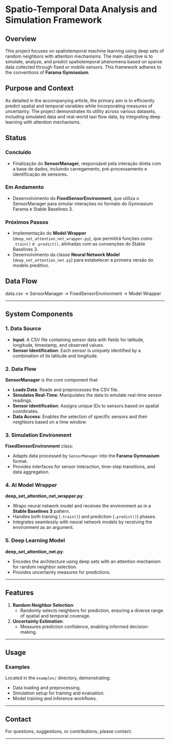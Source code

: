 # Spatio-Temporal Data Analysis and Simulation Framework

## Overview
This project focuses on spatiotemporal machine learning using deep sets of random neighbors with attention mechanisms. The main objective is to simulate, analyze, and predict spatiotemporal phenomena based on sparse data collected through fixed or mobile sensors. This framework adheres to the conventions of **Farama Gymnasium**.

## Purpose and Context
As detailed in the accompanying article, the primary aim is to efficiently predict spatial and temporal variables while incorporating measures of uncertainty. The project demonstrates its utility across various datasets, including simulated data and real-world taxi flow data, by integrating deep learning with attention mechanisms.

## Status

### Concluído
- Finalização do **SensorManager**, responsável pela interação direta com a base de dados, incluindo carregamento, pré-processamento e identificação de sensores.

### Em Andamento
- Desenvolvimento do **FixedSensorEnvironment**, que utiliza o SensorManager para simular interações no formato do Gymnasium Farama e Stable Baselines 3.

### Próximos Passos
- Implementação do **Model Wrapper** (`deep_set_attention_net_wrapper.py`), que permitirá funções como `.train()` e `.predict()`, alinhadas com as convenções do Stable Baselines 3.
- Desenvolvimento da classe **Neural Network Model** (`deep_set_attention_net.py`) para estabelecer a primeira versão do modelo preditivo.

## Data Flow
data.csv -> SensorManager -> FixedSensorEnvironment -> Model Wrapper

---

## System Components

### 1. Data Source
- **Input**: A CSV file containing sensor data with fields for latitude, longitude, timestamp, and observed values.
- **Sensor Identification**: Each sensor is uniquely identified by a combination of its latitude and longitude.

### 2. Data Flow
**SensorManager** is the core component that:
- **Loads Data**: Reads and preprocesses the CSV file.
- **Simulates Real-Time**: Manipulates the data to emulate real-time sensor readings.
- **Sensor Identification**: Assigns unique IDs to sensors based on spatial coordinates.
- **Data Access**: Enables the selection of specific sensors and their neighbors based on a time window.

### 3. Simulation Environment
**FixedSensorEnvironment** class:
- Adapts data processed by `SensorManager` into the **Farama Gymnasium** format.
- Provides interfaces for sensor interaction, time-step transitions, and data aggregation.

### 4. AI Model Wrapper
**deep_set_attention_net_wrapper.py**:
- Wraps neural network model and receives the environment as in a **Stable Baselines 3** pattern.
- Handles both training (`.train()`) and prediction (`.predict()`) phases.
- Integrates seamlessly with neural network models by receiving the environment as an argument.

### 5. Deep Learning Model
**deep_set_attention_net.py**:
- Encodes the architecture using deep sets with an attention mechanism for random neighbor selection.
- Provides uncertainty measures for predictions.

---

## Features

1. **Random Neighbor Selection**:
   - Randomly selects neighbors for prediction, ensuring a diverse range of spatial and temporal coverage.
2. **Uncertainty Estimation**:
   - Measures prediction confidence, enabling informed decision-making.


---

## Usage

### Examples
Located in the `examples/` directory, demonstrating:
- Data loading and preprocessing.
- Simulation setup for training and evaluation.
- Model training and inference workflows.

---




## Contact
For questions, suggestions, or contributions, please contact:


---
